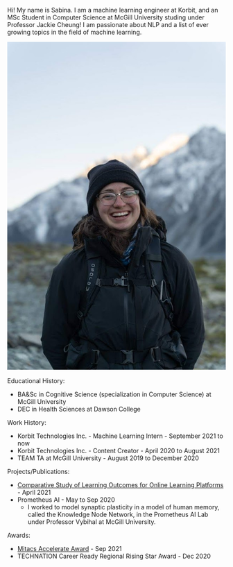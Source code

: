 Hi! My name is Sabina. I am a machine learning engineer at Korbit, and an MSc Student in Computer Science at McGill University studing under Professor Jackie Cheung! I am passionate about NLP and a list of ever growing topics in the field of machine learning.

![me](./images/profile.jpeg)

Educational History:
- BA&Sc in Cognitive Science (specialization in Computer Science) at McGill University 
- DEC in Health Sciences at Dawson College 

Work History:
- Korbit Technologies Inc. - Machine Learning Intern - September 2021 to now
- Korbit Technologies Inc. - Content Creator - April 2020 to August 2021
- TEAM TA at McGill University - August 2019 to December 2020

Projects/Publications:
- [Comparative Study of Learning Outcomes for Online Learning Platforms](https://arxiv.org/abs/2104.07763) - April 2021
- Prometheus AI - May to Sep 2020
    - I worked to model synaptic plasticity in a model of human memory, called the Knowledge Node Network, in the Prometheus AI Lab under Professor Vybihal at McGill University.

Awards:
- [Mitacs Accelerate Award](https://www.mitacs.ca/en/programs/acceleratehttps://www.mitacs.ca/en/programs/accelerate) - Sep 2021
- TECHNATION Career Ready Regional Rising Star Award - Dec 2020

